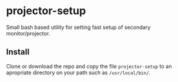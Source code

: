 # projector-setup
Small bash based utility for setting fast setup of secondary monitor/projector.

## Install
Clone or download the repo and copy the file `projector-setup` to an apropriate directory on your path such as `/usr/local/bin/`.
